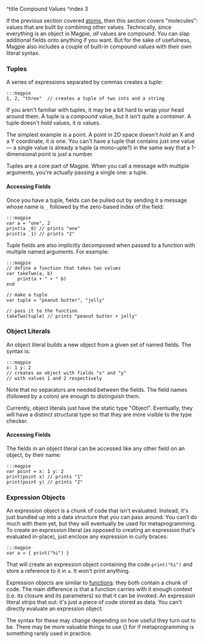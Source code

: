 ^title Compound Values
^index 3

If the previous section covered [atoms](atomic-values.html), then this section covers "molecules": values that are built by combining other values. Technically, since everything is an object in Magpie, *all* values are compound. You can slap additional fields onto anything if you want. But for the sake of usefulness, Magpie also includes a couple of built-in compound values with their own literal syntax.

### Tuples

A series of expressions separated by commas creates a *tuple*:

    :::magpie
    1, 2, "three"  // creates a tuple of two ints and a string

If you aren't familiar with tuples, it may be a bit hard to wrap your head around them. A tuple is a *compound* value, but it isn't quite a *container*. A tuple doesn't *hold* values, it *is* values.

The simplest example is a point. A point in 2D space doesn't *hold* an X and a Y coordinate, it *is* one. You can't have a tuple that contains just one value&mdash; a single value is already a tuple (a mono-uple?) in the same way that a 1-dimensional point is just a number.

Tuples are a core part of Magpie. When you call a message with multiple arguments, you're actually passing a single one: a tuple.

#### Accessing Fields

Once you have a tuple, fields can be pulled out by sending it a message whose name is `_` followed by the zero-based index of the field:

    :::magpie
    var a = "one", 2
    print(a _0) // prints "one"
    print(a _1) // prints "2"

Tuple fields are also implicitly decomposed when passed to a function with multiple named arguments. For example:

    :::magpie
    // define a function that takes two values
    var takeTwo(a, b)
        print(a + " + " b)
    end
    
    // make a tuple
    var tuple = "peanut butter", "jelly"
    
    // pass it to the function
    takeTwo(tuple) // prints "peanut butter + jelly"

### Object Literals

An object literal builds a new object from a given set of named fields. The
syntax is:

    :::magpie
    x: 1 y: 2
    // creates an object with fields "x" and "y"
    // with values 1 and 2 respectively

Note that no separators are needed between the fields. The field names (followed by a colon) are enough to distinguish them.

<p class="future">
Currently, object literals just have the static type "Object". Eventually, they will have a distinct structural type so that they are more visible to the type checker.
</p>

#### Accessing Fields

The fields in an object literal can be accessed like any other field on an object, by their name:

    :::magpie
    var point = x: 1 y: 2
    print(point x) // prints "1"
    print(point y) // prints "2"

### Expression Objects

An expression object is a chunk of code that isn't evaluated. Instead, it's just
bundled up into a data structure that you can pass around. You can't do much
with them yet, but they will eventually be used for metaprogramming. To create
an expression literal (as opposed to creating an expression that's evaluated
in-place), just enclose any expression in curly braces:

    :::magpie
    var a = { print("hi") }

That will create an expression object containing the code `print("hi")` and store a reference to it in `a`. It won't print anything.

Expression objects are similar to [functions](functions.html): they both contain a chunk of code. The main difference is that a function carries with it enough context (i.e. its closure and its parameters) so that it can be invoked. An expression literal strips that out: it's just a piece of code stored as data. You can't directly evaluate an expression object.

<p class="future">
The syntax for these may change depending on how useful they turn out to be. There may be more valuable things to use {} for if metaprogramming is something rarely used in practice.
</p>
